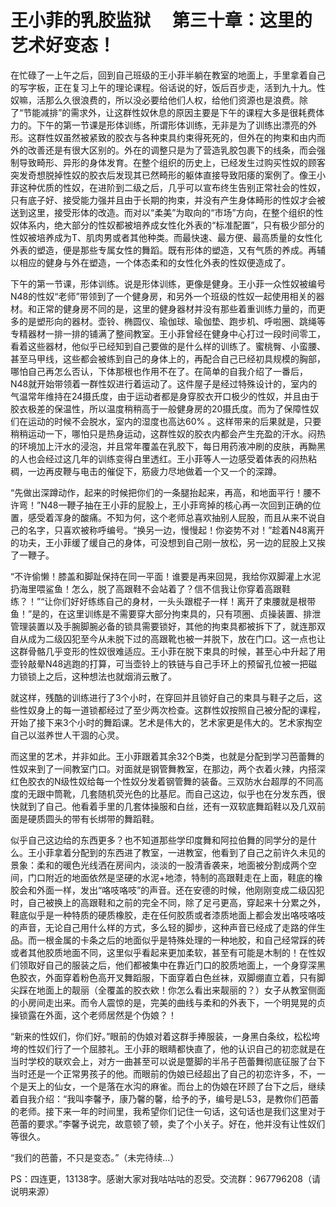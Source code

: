 # 王小菲的乳胶监狱 　第三十章：这里的艺术好变态！

在忙碌了一上午之后，回到自己班级的王小菲半躺在教室的地面上，手里拿着自己的写字板，正在复习上午的理论课程。俗话说的好，饭后百步走，活到九十九。性奴嘛，活那么久很浪费的，所以没必要给他们人权，给他们资源也是浪费。除了“节能减排”的需求外，让这群性奴休息的原因主要是下午的课程大多是很耗费体力的。下午的第一节课是形体训练，所谓形体训练，无非是为了训练出漂亮的外形。这群性奴虽然被紧致的胶衣与各种束具约束得死死的，但外在的拘束和由内而外的改善还是有很大区别的。外在的调整只是为了营造乳胶包裹下的线条，而会强制导致畸形、异形的身体发育。在整个组织的历史上，已经发生过购买性奴的顾客突发奇想脱掉性奴的胶衣后发现其已然畸形的躯体直接导致阳痿的案例了。像王小菲这种优质的性奴，在进阶到二级之后，几乎可以宣布终生告别正常社会的性奴，只有底子好、接受能力强并且由于长期的拘束，并没有产生身体畸形的性奴才会被送到这里，接受形体的改造。而对以“柔美”为取向的“市场”方向，在整个组织的性奴体系内，绝大部分的性奴都被培养成女性化外表的“标准配置”，只有极少部分的性奴被培养成为T、肌肉男或者其他种类。而最快速、最方便、最高质量的女性化外表的塑造，便是那些专属女性的舞蹈。既有形体的塑造，又有气质的养成。再辅以相应的健身与外在塑造，一个体态柔和的女性化外表的性奴便造成了。

下午的第一节课，形体训练。说是形体训练，更像是健身。王小菲一众性奴被编号N48的性奴“老师”带领到了一个健身房，和另外一个班级的性奴一起使用相关的器材。和正常的健身房不同的是，这里的健身器材并没有那些着重训练力量的，而更多的是塑形向的器材。壶铃、椭圆仪、瑜伽球、瑜伽垫、跑步机、呼啦圈、跳绳等专精器材一排一排的铺满了整间教室。王小菲曾经在健身中心打过一段时间零工，看着这些器材，他似乎已经知到自己要做的是什么样的训练了。蜜桃臀、小蛮腰、甚至马甲线，这些都会被练到自己的身体上的，再配合自己已经初具规模的胸部，哪怕自己再怎么否认，下体那根也作用不在了。在简单的自我介绍了一番后，N48就开始带领着一群性奴进行着运动了。这件屋子是经过特殊设计的，室内的气温常年维持在24摄氏度，由于运动者都是身穿胶衣开口极少的性奴，并且由于胶衣极差的保温性，所以温度稍稍高于一般健身房的20摄氏度。而为了保障性奴们在运动的时候不会脱水，室内的湿度也高达60% 。这样带来的后果就是，只要稍稍运动一下，哪怕只是热身运动，这群性奴的胶衣内都会产生充盈的汗水。闷热的环境加上汗水的浸泡，并且常年覆盖在乳胶下，每日用药液冲刷的皮肤，再黝黑的人也会经过这几年的训练变得白里透红。王小菲等人一边感受着体表的闷热粘稠，一边再皮鞭与电击的催促下，筋疲力尽地做着一个又一个的深蹲。

“先做出深蹲动作，起来的时候把你们的一条腿抬起来，再高，和地面平行！腰不许弯！”N48一鞭子抽在王小菲的屁股上，王小菲弯掉的核心再一次回到正确的位置，感受着浑身的酸痛。不知为何，这个老师总喜欢抽别人屁股，而且从来不说自己的名字，只喜欢被称呼编号。“换另一边，慢慢起！你姿势不对！”趁着N48离开的功夫，王小菲缓了缓自己的身体，可没想到自己刚一放松，另一边的屁股上又挨了一鞭子。

“不许偷懒！膝盖和脚趾保持在同一平面！谁要是再来回晃，我给你双脚灌上水泥扔海里喂鲨鱼！怎么，脱了高跟鞋不会站着了？信不信我让你穿着高跟鞋练？！”“让你们好好练练自己的身材，一头头跟棍子一样！离开了束腰就是根带鱼！”是的，在这里训练是不需要穿大部分拘束具的，只有项圈、贞操装置、排泄管理装置以及手腕脚腕必备的锁具需要锁好，其他的拘束具都被拆下了，就连那双自从成为二级囚犯至今从未脱下过的高跟靴也被一并脱下，放在门口。这一点也让这群骨骼几乎变形的性奴很难适应。王小菲在脱下束具的时候，甚至心中升起了用壶铃敲晕N48逃跑的打算，可当壶铃上的铁链与自己手环上的预留孔位被一把磁力锁锁上之后，这种想法也就烟消云散了。

就这样，残酷的训练进行了3个小时，在穿回并且锁好自己的束具与鞋子之后，这些性奴身上的每一道锁都经过了至少两次检查。这群性奴按照自己被分配的课程，开始了接下来3个小时的舞蹈课。艺术是伟大的，艺术家更是伟大的。艺术家掏空自己以滋养世人干涸的心灵。

而这里的艺术，并非如此。王小菲跟着其余32个B类，也就是分配到学习芭蕾舞的性奴来到了一间教室门口。对面就是钢管舞教室，在那边，两个衣着火辣，内搭深红色胶衣的N级性奴给每一个性奴分发着钢管舞的装备。三双防水台超厚的不同高度的无跟中筒靴，几套随机荧光色的比基尼。而自己这边，似乎也在分发东西，很快就到了自己。他看着手里的几套体操服和白丝，还有一双软底舞蹈鞋以及几双前面是硬质圆头的带有长绑带的舞蹈鞋。

似乎自己这边给的东西更多？也不知道那些学印度舞和阿拉伯舞的同学分的是什么。王小菲拿着分配到的东西进了教室，一进教室，他看到了自己之前许久未见的景象：柔和的暖色光线洒在房间内，淡淡的一股清香袭来，地面被分割成两个空间，门口附近的地面依然是坚硬的水泥+地漆，特制的高跟鞋走在上面，鞋底的橡胶会和外面一样，发出“咯吱咯吱”的声音。还在安德的时候，他刚刚变成二级囚犯时，自己被换上的高跟鞋和之前的完全不同，除了足弓更高，穿起来十分累之外，鞋底似乎是一种特质的硬质橡胶，走在任何胶质或者漆质地面上都会发出咯吱咯吱的声音，无论自己用什么样的方式，多么轻的脚步，这种声音已经成了走路的伴生品。而一根金属的卡条之后的地面似乎是特殊处理的一种地胶，和自己经常踩的砖或者其他胶质地面不同，这里似乎看起来更加柔软，甚至有可能是木制的！在性奴们领取好自己的服装之后，他们都被集中在靠近门口的胶质地面上，一个身穿深黑色胶衣，外面穿着粉色高开叉舞蹈服，下面穿着白色丝袜，双脚绷直立着，只有脚尖踩在地面上的靓丽（全覆盖的胶衣欸！你怎么看出来靓丽的？）女子从教室侧面的小房间走出来。而令人震惊的是，完美的曲线与柔和的外表下，一个明晃晃的贞操锁露在外面，这个老师居然是个伪娘？！

“新来的性奴们，你们好。”眼前的伪娘对着这群手捧服装，一身黑白条纹，松松垮垮的性奴们行了一个屈膝礼。王小菲的眼睛都快直了，他的认识自己的初恋就是在当时学校的联欢会上，对方一曲甚至可以说是蹩脚的半吊子芭蕾舞彻底征服了台下当时还是一个正常男孩子的他。而眼前的伪娘已经超出了自己的初恋许多，不，一个是天上的仙女，一个是落在水沟的麻雀。而台上的伪娘在环顾了台下之后，继续着自我介绍：“我叫李馨予，康乃馨的馨，给予的予，编号是L53，是教你们芭蕾的老师。接下来一年的时间里，我希望你们记住一句话，这句话也是我们这里对于芭蕾的要求。”李馨予说完，故意顿了顿，卖了个小关子。好在，他并没有让性奴们等很久。

“我们的芭蕾，不只是变态。”（未完待续…）

PS：四连更，13138字。感谢大家对我咕咕咕的忍受。交流群：967796208（请说明来源）
